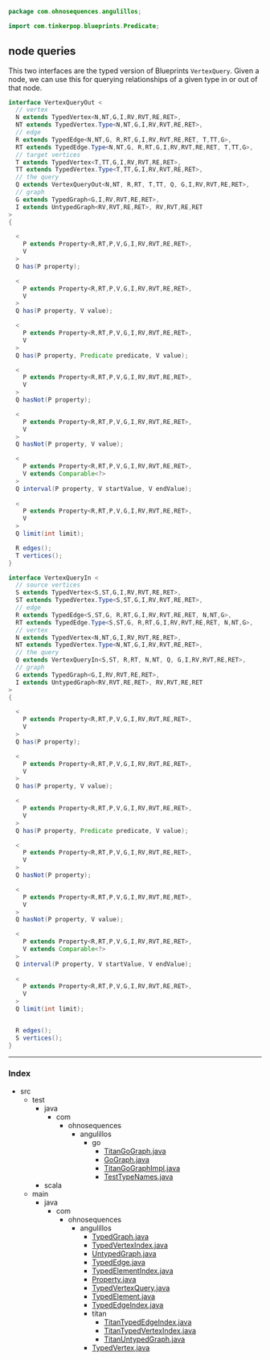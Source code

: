 
```java
package com.ohnosequences.angulillos;

import com.tinkerpop.blueprints.Predicate;
```


## node queries

This two interfaces are the typed version of Blueprints `VertexQuery`. Given a node, we can use this for querying relationships of a given type in or out of that node.


```java
interface VertexQueryOut <
  // vertex
  N extends TypedVertex<N,NT,G,I,RV,RVT,RE,RET>,
  NT extends TypedVertex.Type<N,NT,G,I,RV,RVT,RE,RET>,
  // edge
  R extends TypedEdge<N,NT,G, R,RT,G,I,RV,RVT,RE,RET, T,TT,G>,
  RT extends TypedEdge.Type<N,NT,G, R,RT,G,I,RV,RVT,RE,RET, T,TT,G>,
  // target vertices
  T extends TypedVertex<T,TT,G,I,RV,RVT,RE,RET>,
  TT extends TypedVertex.Type<T,TT,G,I,RV,RVT,RE,RET>,
  // the query
  Q extends VertexQueryOut<N,NT, R,RT, T,TT, Q, G,I,RV,RVT,RE,RET>,
  // graph
  G extends TypedGraph<G,I,RV,RVT,RE,RET>,
  I extends UntypedGraph<RV,RVT,RE,RET>, RV,RVT,RE,RET
>
{

  <
    P extends Property<R,RT,P,V,G,I,RV,RVT,RE,RET>,
    V
  > 
  Q has(P property);

  <
    P extends Property<R,RT,P,V,G,I,RV,RVT,RE,RET>,
    V
  >
  Q has(P property, V value);

  <
    P extends Property<R,RT,P,V,G,I,RV,RVT,RE,RET>,
    V
  >
  Q has(P property, Predicate predicate, V value);

  <
    P extends Property<R,RT,P,V,G,I,RV,RVT,RE,RET>,
    V
  >
  Q hasNot(P property);

  <
    P extends Property<R,RT,P,V,G,I,RV,RVT,RE,RET>,
    V
  >
  Q hasNot(P property, V value);

  <
    P extends Property<R,RT,P,V,G,I,RV,RVT,RE,RET>,
    V extends Comparable<?>
  >
  Q interval(P property, V startValue, V endValue);
  
  <
    P extends Property<R,RT,P,V,G,I,RV,RVT,RE,RET>,
    V
  >
  Q limit(int limit);

  R edges();
  T vertices();
}

interface VertexQueryIn <
  // source vertices
  S extends TypedVertex<S,ST,G,I,RV,RVT,RE,RET>,
  ST extends TypedVertex.Type<S,ST,G,I,RV,RVT,RE,RET>,
  // edge
  R extends TypedEdge<S,ST,G, R,RT,G,I,RV,RVT,RE,RET, N,NT,G>,
  RT extends TypedEdge.Type<S,ST,G, R,RT,G,I,RV,RVT,RE,RET, N,NT,G>,
  // vertex
  N extends TypedVertex<N,NT,G,I,RV,RVT,RE,RET>,
  NT extends TypedVertex.Type<N,NT,G,I,RV,RVT,RE,RET>,
  // the query
  Q extends VertexQueryIn<S,ST, R,RT, N,NT, Q, G,I,RV,RVT,RE,RET>,
  // graph
  G extends TypedGraph<G,I,RV,RVT,RE,RET>,
  I extends UntypedGraph<RV,RVT,RE,RET>, RV,RVT,RE,RET
>
{

  <
    P extends Property<R,RT,P,V,G,I,RV,RVT,RE,RET>,
    V
  > 
  Q has(P property);

  <
    P extends Property<R,RT,P,V,G,I,RV,RVT,RE,RET>,
    V
  >
  Q has(P property, V value);

  <
    P extends Property<R,RT,P,V,G,I,RV,RVT,RE,RET>,
    V
  >
  Q has(P property, Predicate predicate, V value);

  <
    P extends Property<R,RT,P,V,G,I,RV,RVT,RE,RET>,
    V
  >
  Q hasNot(P property);

  <
    P extends Property<R,RT,P,V,G,I,RV,RVT,RE,RET>,
    V
  >
  Q hasNot(P property, V value);

  <
    P extends Property<R,RT,P,V,G,I,RV,RVT,RE,RET>,
    V extends Comparable<?>
  >
  Q interval(P property, V startValue, V endValue);
  
  <
    P extends Property<R,RT,P,V,G,I,RV,RVT,RE,RET>,
    V
  >
  Q limit(int limit);


  R edges();
  S vertices();
}


```


------

### Index

+ src
  + test
    + java
      + com
        + ohnosequences
          + angulillos
            + go
              + [TitanGoGraph.java][test/java/com/ohnosequences/angulillos/go/TitanGoGraph.java]
              + [GoGraph.java][test/java/com/ohnosequences/angulillos/go/GoGraph.java]
              + [TitanGoGraphImpl.java][test/java/com/ohnosequences/angulillos/go/TitanGoGraphImpl.java]
              + [TestTypeNames.java][test/java/com/ohnosequences/angulillos/go/TestTypeNames.java]
    + scala
  + main
    + java
      + com
        + ohnosequences
          + angulillos
            + [TypedGraph.java][main/java/com/ohnosequences/angulillos/TypedGraph.java]
            + [TypedVertexIndex.java][main/java/com/ohnosequences/angulillos/TypedVertexIndex.java]
            + [UntypedGraph.java][main/java/com/ohnosequences/angulillos/UntypedGraph.java]
            + [TypedEdge.java][main/java/com/ohnosequences/angulillos/TypedEdge.java]
            + [TypedElementIndex.java][main/java/com/ohnosequences/angulillos/TypedElementIndex.java]
            + [Property.java][main/java/com/ohnosequences/angulillos/Property.java]
            + [TypedVertexQuery.java][main/java/com/ohnosequences/angulillos/TypedVertexQuery.java]
            + [TypedElement.java][main/java/com/ohnosequences/angulillos/TypedElement.java]
            + [TypedEdgeIndex.java][main/java/com/ohnosequences/angulillos/TypedEdgeIndex.java]
            + titan
              + [TitanTypedEdgeIndex.java][main/java/com/ohnosequences/angulillos/titan/TitanTypedEdgeIndex.java]
              + [TitanTypedVertexIndex.java][main/java/com/ohnosequences/angulillos/titan/TitanTypedVertexIndex.java]
              + [TitanUntypedGraph.java][main/java/com/ohnosequences/angulillos/titan/TitanUntypedGraph.java]
            + [TypedVertex.java][main/java/com/ohnosequences/angulillos/TypedVertex.java]

[test/java/com/ohnosequences/angulillos/go/TitanGoGraph.java]: ../../../../../test/java/com/ohnosequences/angulillos/go/TitanGoGraph.java.md
[test/java/com/ohnosequences/angulillos/go/GoGraph.java]: ../../../../../test/java/com/ohnosequences/angulillos/go/GoGraph.java.md
[test/java/com/ohnosequences/angulillos/go/TitanGoGraphImpl.java]: ../../../../../test/java/com/ohnosequences/angulillos/go/TitanGoGraphImpl.java.md
[test/java/com/ohnosequences/angulillos/go/TestTypeNames.java]: ../../../../../test/java/com/ohnosequences/angulillos/go/TestTypeNames.java.md
[main/java/com/ohnosequences/angulillos/TypedGraph.java]: TypedGraph.java.md
[main/java/com/ohnosequences/angulillos/TypedVertexIndex.java]: TypedVertexIndex.java.md
[main/java/com/ohnosequences/angulillos/UntypedGraph.java]: UntypedGraph.java.md
[main/java/com/ohnosequences/angulillos/TypedEdge.java]: TypedEdge.java.md
[main/java/com/ohnosequences/angulillos/TypedElementIndex.java]: TypedElementIndex.java.md
[main/java/com/ohnosequences/angulillos/Property.java]: Property.java.md
[main/java/com/ohnosequences/angulillos/TypedVertexQuery.java]: TypedVertexQuery.java.md
[main/java/com/ohnosequences/angulillos/TypedElement.java]: TypedElement.java.md
[main/java/com/ohnosequences/angulillos/TypedEdgeIndex.java]: TypedEdgeIndex.java.md
[main/java/com/ohnosequences/angulillos/titan/TitanTypedEdgeIndex.java]: titan/TitanTypedEdgeIndex.java.md
[main/java/com/ohnosequences/angulillos/titan/TitanTypedVertexIndex.java]: titan/TitanTypedVertexIndex.java.md
[main/java/com/ohnosequences/angulillos/titan/TitanUntypedGraph.java]: titan/TitanUntypedGraph.java.md
[main/java/com/ohnosequences/angulillos/TypedVertex.java]: TypedVertex.java.md